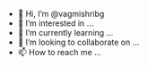 - 👋 Hi, I’m @vagmishribg
- 👀 I’m interested in ...
- 🌱 I’m currently learning ...
- 💞️ I’m looking to collaborate on ...
- 📫 How to reach me ...

<!---
vagmishribg/vagmishribg is a ✨ special ✨ repository because its `README.md` (this file) appears on your GitHub profile.
You can click the Preview link to take a look at your changes.
--->

